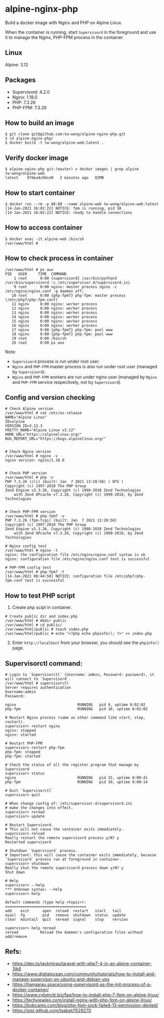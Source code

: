 # alpine-nginx-php
Build a docker image with Nginx and PHP on Alpine Linux.

When the container is running, start `Supervisord` in the foreground and use it to manage the Nginx, PHP-FPM process in the container.


## Linux
Alpine: 3.12
## Packages
* Supervisord: 4.2.0
* Nginx: 1.18.0
* PHP: 7.3.26
* PHP-FPM: 7.3.26

## How to build an image
```
$ git clone git@github.com:tw-wong/alpine-nginx-php.git
$ cd alpine-nginx-php/
$ docker build -t tw-wong/alpine-web:latest .
```

## Verify docker image
```
$ alpine-nginx-php git:(master) ✗ docker images | grep alpine
tw-wong/alpine-web                                               latest    97dea4c9dce0   2 minutes ago   82MB
```

## How to start container
```
$ docker run --rm -p 80:80 --name alpine-web tw-wong/alpine-web:latest
[14-Jan-2021 16:02:22] NOTICE: fpm is running, pid 10
[14-Jan-2021 16:02:22] NOTICE: ready to handle connections
```

## How to access container
```
$ docker exec -it alpine-web /bin/sh
/var/www/html #
```

## How to check process in container
```
/var/www/html # ps aux
PID   USER     TIME  COMMAND
    1 root      0:00 {supervisord} /usr/bin/python3 /usr/bin/supervisord -c /etc/supervisor.d/supervisord.ini
    9 root      0:00 nginx: master process nginx -c /etc/nginx/nginx.conf -g daemon off;
   10 root      0:00 {php-fpm7} php-fpm: master process (/etc/php7/php-fpm.conf)
   11 nginx     0:00 nginx: worker process
   12 nginx     0:00 nginx: worker process
   13 nginx     0:00 nginx: worker process
   14 nginx     0:00 nginx: worker process
   15 nginx     0:00 nginx: worker process
   16 nginx     0:00 nginx: worker process
   17 nginx     0:00 {php-fpm7} php-fpm: pool www
   18 nginx     0:00 {php-fpm7} php-fpm: pool www
   19 root      0:00 /bin/sh
   26 root      0:00 ps aux
```

Note:
* `Supervisord` process is run under root user.
* `Nginx` and `PHP-FPM` master process is also run under root user (managed by `Supervisord`).
* `Nginx` and `PHP-FPM` workers are run under nginx user (managed by `Nginx` and `PHP-FPM` service respectively, not by `Supervisord`).

## Config and version checking
```
# Check Alpine version
/var/www/html # cat /etc/os-release
NAME="Alpine Linux"
ID=alpine
VERSION_ID=3.12.3
PRETTY_NAME="Alpine Linux v3.12"
HOME_URL="https://alpinelinux.org/"
BUG_REPORT_URL="https://bugs.alpinelinux.org/"


# Check Nginx version
/var/www/html # nginx -v
nginx version: nginx/1.18.0


# Check PHP version
/var/www/html # php -v
PHP 7.3.26 (cli) (built: Jan  7 2021 13:20:58) ( NTS )
Copyright (c) 1997-2018 The PHP Group
Zend Engine v3.3.26, Copyright (c) 1998-2018 Zend Technologies
    with Zend OPcache v7.3.26, Copyright (c) 1999-2018, by Zend Technologies


# Check PHP-FPM version
/var/www/html # php-fpm7 -v
PHP 7.3.26 (fpm-fcgi) (built: Jan  7 2021 13:20:58)
Copyright (c) 1997-2018 The PHP Group
Zend Engine v3.3.26, Copyright (c) 1998-2018 Zend Technologies
    with Zend OPcache v7.3.26, Copyright (c) 1999-2018, by Zend Technologies
    
# Nginx config test
/var/www/html # nginx -t
nginx: the configuration file /etc/nginx/nginx.conf syntax is ok
nginx: configuration file /etc/nginx/nginx.conf test is successful

# PHP-FPM config test
/var/www/html # php-fpm7 -t
[14-Jan-2021 08:44:50] NOTICE: configuration file /etc/php7/php-fpm.conf test is successful
```

## How to test PHP script

1. Create php scipt in container.
```
# Create public dir and index.php
/var/www/html # mkdir public
/var/www/html # cd public/
/var/www/html/public # touch index.php
/var/www/html/public # echo "<?php echo phpinfo(); ?>" >> index.php
```

2. Enter `http://localhost` from your browser, you should see the `phpinfo()` page.

## Supervisorctl command:
```
# Login to `Supervisorctl` (Username: admin, Password: password), it will connect to `Supervisord`.
/var/www/html # supervisorctl
Server requires authentication
Username:admin
Password:

nginx                            RUNNING   pid 9, uptime 0:02:02
php-fpm                          RUNNING   pid 10, uptime 0:02:02

# Restart Nginx process (same as other command like start, stop, restart).
supervisor> restart nginx
nginx: stopped
nginx: started

# Restart PHP-FPM
supervisor> restart php-fpm
php-fpm: stopped
php-fpm: started

# Check the status of all the register program that manage by Supervisord
supervisor> status
nginx                            RUNNING   pid 32, uptime 0:00:41
php-fpm                          RUNNING   pid 39, uptime 0:00:14

# Quit `Supervisorctl`
supervisor> quit

# When change config of: /etc/supervisor.d/supervisord.ini
# make the changes into effect.
supervisor> reread
supervisor> update

# Restart Supervisord.
# This will not cause the container exits immediately.
supervisor> reload
Really restart the remote supervisord process y/N? y
Restarted supervisord

# Shutdown `Supervisord` process.
# Important: this will cause the container exits immediately, because `Supervisord` process run at foreground in container.
supervisor> shutdown
Really shut the remote supervisord process down y/N? y
Shut down

# Help
supervisor> --help
*** Unknown syntax: --help
supervisor> help

default commands (type help <topic>):
=====================================
add    exit      open  reload  restart   start   tail
avail  fg        pid   remove  shutdown  status  update
clear  maintail  quit  reread  signal    stop    version

supervisor> help reread
reread 			Reload the daemon's configuration files without add/remove
```

## Refs:
* https://dev.to/jackmiras/laravel-with-php7-4-in-an-alpine-container-3jk6
* https://www.digitalocean.com/community/tutorials/how-to-install-and-manage-supervisor-on-ubuntu-and-debian-vps
* https://hangarau.space/using-supervisord-as-the-init-process-of-a-docker-container/
* https://www.cyberciti.biz/faq/how-to-install-php-7-fpm-on-alpine-linux/
* https://techviewleo.com/install-nginx-with-php-fpm-on-alpine-linux/
* https://bobcares.com/blog/php-fpm-sock-failed-13-permission-denied/
* https://gist.github.com/tsabat/1528270
